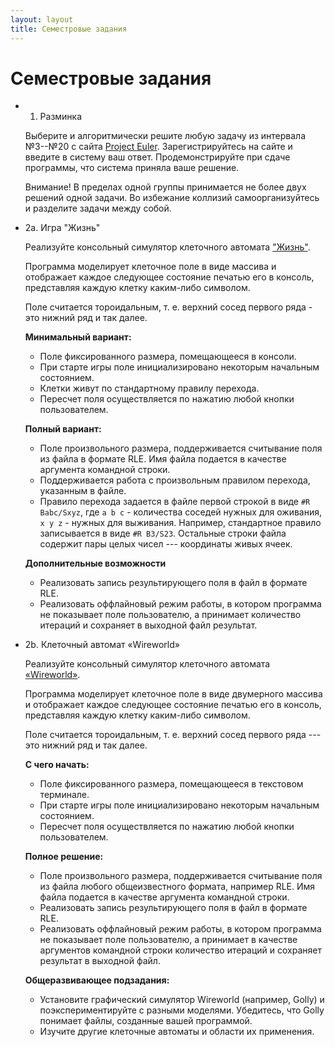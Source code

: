 ```yaml
---
layout: layout
title: Семестровые задания 
---
```

Семестровые задания
===================

*  1) Разминка
  
   Выберите и алгоритмически решите любую задачу из интервала №3--№20 с сайта [Project Euler](http://projecteuler.net). 
   Зарегистрируйтесь на сайте и введите в систему ваш ответ. Продемонстрируйте при сдаче программы, что система приняла ваше решение.
 
   Внимание! В пределах одной группы принимается не более двух решений одной задачи. Во избежание коллизий самоорганизуйтесь и разделите задачи между собой. 

*  2a. Игра "Жизнь"

   Реализуйте консольный симулятор клеточного автомата ["Жизнь"](http://en.wikipedia.org/wiki/Conway's_Game_of_Life).

   Программа моделирует клеточное поле в виде массива и отображает каждое 
   следующее состояние печатью его в консоль, представляя каждую клетку 
   каким-либо символом.

   Поле считается тороидальным, т. е. верхний сосед первого ряда - это
   нижний ряд и так далее.

   **Минимальный вариант:**
     - Поле фиксированного размера, помещающееся в консоли.
     - При старте игры поле инициализировано некоторым начальным состоянием.
     - Клетки живут по стандартному правилу перехода.
     - Пересчет поля осуществляется по нажатию любой кнопки пользователем.
   
   **Полный вариант:**
     - Поле произвольного размера, поддерживается считывание поля из файла в формате RLE.
       Имя файла подается в качестве аргумента командной строки.
     - Поддерживается работа с произвольным правилом перехода, указанным в 
       файле.
     - Правило перехода задается в файле первой строкой в виде
       `#R Babc/Sxyz`, где `a b c` - количества соседей нужных для оживания,
       `x y z` - нужных для выживания. Например, стандартное правило записывается
       в виде `#R B3/S23`. Остальные строки файла содержит пары целых чисел --- 
       координаты живых ячеек. 

   **Дополнительные возможности**
     - Реализовать запись результирующего поля в файл в формате RLE.
     - Реализовать оффлайновый режим работы, в котором программа не показывает
       поле пользователю, а принимает количество итераций и сохраняет в выходной
       файл результат.
       
*  2b. Клеточный автомат «Wireworld»

   Реализуйте консольный симулятор клеточного автомата [«Wireworld»](https://en.wikipedia.org/wiki/Wireworld).

   Программа моделирует клеточное поле в виде двумерного массива и отображает каждое следующее состояние печатью его в консоль, представляя каждую клетку каким-либо символом.

   Поле считается тороидальным, т. е. верхний сосед первого ряда --- это нижний ряд и так далее.

   **С чего начать:**
     * Поле фиксированного размера, помещающееся в текстовом терминале.
     * При старте игры поле инициализировано некоторым начальным состоянием.
     * Пересчет поля осуществляется по нажатию любой кнопки пользователем.

   **Полное решение:**
     * Поле произвольного размера, поддерживается считывание поля из файла любого общеизвестного формата, например RLE. Имя файла подается в качестве аргумента командной строки.
     * Реализовать запись результирующего поля в файл в формате RLE.
     * Реализовать оффлайновый режим работы, в котором программа не показывает поле пользователю, а принимает в качестве аргументов командной строки количество итераций и сохраняет результат в выходной файл.

   **Общеразвивающее подзадания:**
     * Установите графический симулятор Wireworld (например, Golly) и поэкспериментируйте с разными моделями. Убедитесь, что Golly понимает файлы, созданные вашей программой.
     * Изучите другие клеточные автоматы и области их применения.
